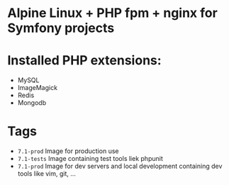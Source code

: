 # Alpine Linux + PHP fpm + nginx for Symfony projects

# Installed PHP extensions:
- MySQL
- ImageMagick
- Redis
- Mongodb

# Tags
- `7.1-prod` Image for production use
- `7.1-tests` Image containing test tools liek phpunit
- `7.1-prod` Image for dev servers and local development containing dev tools like vim, git, ...